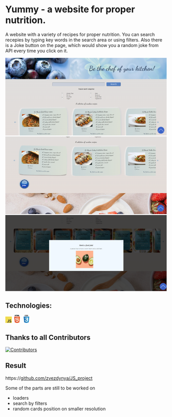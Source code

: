 # Yummy - a website for proper nutrition. <br/>
A website with a variety of recipes for proper nutrition. You can search recepies by typing key words in the search area or using filters. Also there is a Joke button on the page, which would show you a random joke from API every time you click on it.

<img width="700" alt="website_screenshot" src="assets/images/screenshot_for_readme1.png">
<img width="700" alt="website_screenshot" src="assets/images/screenshot_for_readme2.png">
<img width="700" alt="website_screenshot" src="assets/images/screenshot_for_readme3.png">

## Technologies:
<code><img height="20" src="https://raw.githubusercontent.com/github/explore/80688e429a7d4ef2fca1e82350fe8e3517d3494d/topics/javascript/javascript.png"></code>
<code><img height="25" src="https://raw.githubusercontent.com/github/explore/80688e429a7d4ef2fca1e82350fe8e3517d3494d/topics/html/html.png"></code>
<code><img height="25" src="https://raw.githubusercontent.com/github/explore/80688e429a7d4ef2fca1e82350fe8e3517d3494d/topics/css/css.png"></code>

## Thanks to all Contributors
[![Contributors](https://contrib.rocks/image?repo=zvezdynya/JS_project)](https://github.com/zvezdynya/JS_project/graphs/contributors)

## Result
https://[github.com/zvezdynya/JS_project](https://yanakin394.github.io/JS_project/)


Some of the parts are still to be worked on
- loaders
- search by filters
- random cards position on smaller resolution
